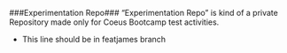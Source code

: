 ###Experimentation Repo###
“Experimentation Repo” is kind of a private Repository made only for Coeus Bootcamp test activities.  



* This line should be in featjames branch
